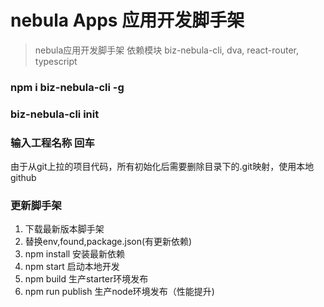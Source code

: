 
# nebula Apps 应用开发脚手架

> nebula应用开发脚手架
> 依赖模块 biz-nebula-cli, dva, react-router, typescript
> 
>
### npm i biz-nebula-cli -g
### biz-nebula-cli init
### 输入工程名称 回车

由于从git上拉的项目代码，所有初始化后需要删除目录下的.git映射，使用本地github



### 更新脚手架
1. 下载最新版本脚手架
2. 替换env,found,package.json(有更新依赖)
3. npm install 安装最新依赖
4. npm start 启动本地开发
5. npm build 生产starter环境发布
6. npm run publish 生产node环境发布（性能提升)
